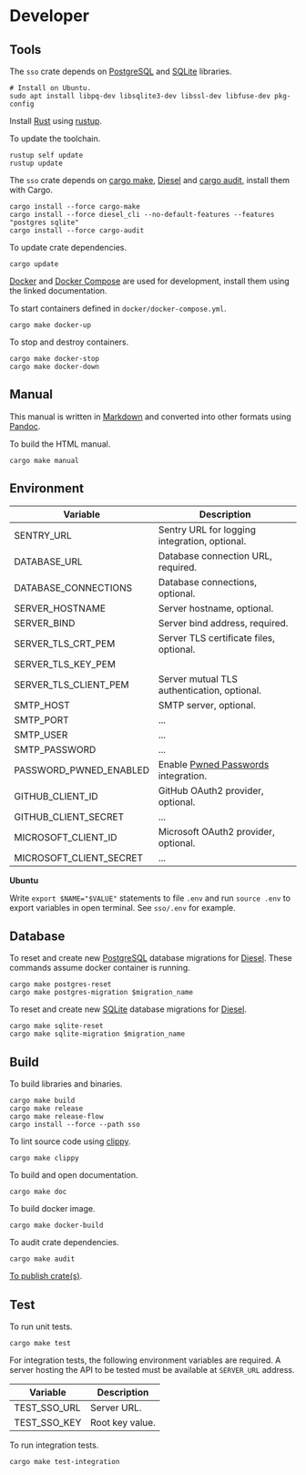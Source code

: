 # Developer

## Tools

The `sso` crate depends on [PostgreSQL](postgresql) and [SQLite](sqlite) libraries.

```shell
# Install on Ubuntu.
sudo apt install libpq-dev libsqlite3-dev libssl-dev libfuse-dev pkg-config
```

Install [Rust](rust) using [rustup](rustup).

To update the toolchain.

```shell
rustup self update
rustup update
```

The `sso` crate depends on [cargo make](cargo-make), [Diesel](diesel) and [cargo audit](cargo-audit), install them with Cargo.

```shell
cargo install --force cargo-make
cargo install --force diesel_cli --no-default-features --features "postgres sqlite"
cargo install --force cargo-audit
```

To update crate dependencies.

```shell
cargo update
```

[Docker](docker) and [Docker Compose](docker-compose) are used for development, install them using the linked documentation.

To start containers defined in `docker/docker-compose.yml`.

```shell
cargo make docker-up
```

To stop and destroy containers.

```shell
cargo make docker-stop
cargo make docker-down
```

## Manual

This manual is written in [Markdown](pandoc-markdown) and converted into other formats using [Pandoc](pandoc).

To build the HTML manual.

```shell
cargo make manual
```

## Environment

| Variable                | Description                                            |
| ----------------------- | ------------------------------------------------------ |
| SENTRY_URL              | Sentry URL for logging integration, optional.          |
| DATABASE_URL            | Database connection URL, required.                     |
| DATABASE_CONNECTIONS    | Database connections, optional.                        |
| SERVER_HOSTNAME         | Server hostname, optional.                             |
| SERVER_BIND             | Server bind address, required.                         |
| SERVER_TLS_CRT_PEM      | Server TLS certificate files, optional.                |
| SERVER_TLS_KEY_PEM      |                                                        |
| SERVER_TLS_CLIENT_PEM   | Server mutual TLS authentication, optional.            |
| SMTP_HOST               | SMTP server, optional.                                 |
| SMTP_PORT               | ...                                                    |
| SMTP_USER               | ...                                                    |
| SMTP_PASSWORD           | ...                                                    |
| PASSWORD_PWNED_ENABLED  | Enable [Pwned Passwords](pwned-passwords) integration. |
| GITHUB_CLIENT_ID        | GitHub OAuth2 provider, optional.                      |
| GITHUB_CLIENT_SECRET    | ...                                                    |
| MICROSOFT_CLIENT_ID     | Microsoft OAuth2 provider, optional.                   |
| MICROSOFT_CLIENT_SECRET | ...                                                    |

**Ubuntu**

Write `export $NAME="$VALUE"` statements to file `.env` and run `source .env` to export variables in open terminal. See `sso/.env` for example.

## Database

To reset and create new [PostgreSQL](postgresql) database migrations for [Diesel](diesel). These commands assume docker container is running.

```shell
cargo make postgres-reset
cargo make postgres-migration $migration_name
```

To reset and create new [SQLite](sqlite) database migrations for [Diesel](diesel).

```shell
cargo make sqlite-reset
cargo make sqlite-migration $migration_name
```

## Build

To build libraries and binaries.

```shell
cargo make build
cargo make release
cargo make release-flow
cargo install --force --path sso
```

To lint source code using [clippy](clippy).

```shell
cargo make clippy
```

To build and open documentation.

```shell
cargo make doc
```

To build docker image.

```Shell
cargo make docker-build
```

To audit crate dependencies.

```Shell
cargo make audit
```

[To publish crate(s)](cargo-publishing).

## Test

To run unit tests.

```shell
cargo make test
```

For integration tests, the following environment variables are required. A server hosting the API to be tested must be available at `SERVER_URL` address.

| Variable     | Description     |
| ------------ | --------------- |
| TEST_SSO_URL | Server URL.     |
| TEST_SSO_KEY | Root key value. |

To run integration tests.

```shell
cargo make test-integration
```
